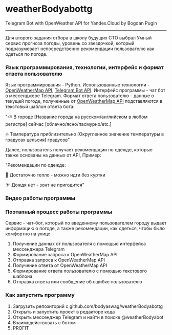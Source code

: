 # weatherBodyabottg
 Telegram Bot with OpenWeather API for Yandex.Cloud by Bogdan Pugin
<hr>
Для второго задания отбора в школу будущих CTO выбрал Умный сервис прогноза погоды, уровень со звездочкой, который подразумевает непосредственно рекомендации пользователю как одеться по погоде.

<h3> Язык программирования, технологии, интерфейс и формат ответа пользователю</h3>

Язык программирования - Python.
Использованные технологии - [OpenWeatherMap API](https://openweathermap.org/), [Telegram Bot API](https://core.telegram.org/bots/api).
Интерфейс программы - чат бот в мессенджере Telegram.
Формат ответа пользователю - данные о текущей погоде, полученные от [OpenWeatherMap API](https://openweathermap.org/) подставляются в текстовый шаблон ответа бота:

"⛅️ В городе [Название города на русском/английском в любом регистре] сейчас [облачно/ясно/пасмурно/etc.]

🔥 Температура приблизительно [Округленное значение температуры в градусах цельсия] градусов"

Далее, пользователь получает рекомендации по одежде, которые также основаны на данных от API, Пример:

"Рекомендации по одежде:

🌁 Достаточно тепло - можно идти без куртки

☀️ Дождя нет - зонт не пригодится"
                              
<h3>Видео работы программы</h3>   
<h3>Поэтапный процесс работы программы</h3>
 Cервис - чат-бот, который по введенному пользователем городу выдает информацию о погоде, а также рекомендации, как одеться, чтобы было комфортно на улице
<ol>
 <li>Получение данных от пользователя с помощью интерфейса мессенджера Telegram</li>
 <li>Формирование запроса к OpenWeatherMap API</li>
 <li>Отправка запроса к OpenWeatherMap API</li>
 <li>Получение ответа от OpenWeatherMap API</li>
 <li>Формирование ответа пользователю с помощью текстового шаблона</li>
 <li>Отправка ответа или сообщение об ошибке пользователю</li>
</ol>

<h3>Как запустить программу</h3>
 <ol>
 <li>Загрузить репозиторий с github.com/bodyaswag/weatherBodyabottg</li>
 <li>Открыть и запустить проект в редакторе кода</li>
 <li>Открыть мессенджер Telegram и найти в поиске @weatherBodyabot</li>
 <li>Взаимодействовать с ботом</li>
 <li>PROFIT</li>
</ol>

